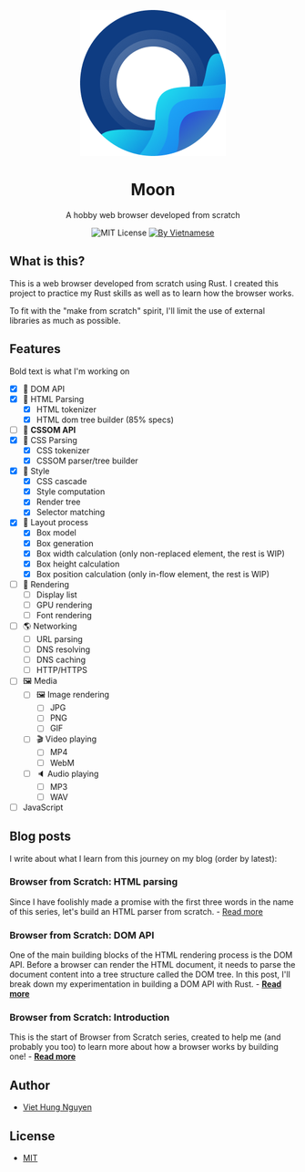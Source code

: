 <p align="center"><img src="./resources/logo.png" /></p>

<h1 align="center">Moon</h1>
<p align="center">A hobby web browser developed from scratch</p>

<p align="center">
  <img src="https://img.shields.io/badge/license-MIT-blue" alt="MIT License" />
  <a href="https://webuild.community">
    <img src="https://raw.githubusercontent.com/webuild-community/badge/master/svg/by.svg" alt="By Vietnamese" />
  </a>
</p>

## What is this?

This is a web browser developed from scratch using Rust. I created this project to practice my Rust skills as well as to learn how the browser works.

To fit with the "make from scratch" spirit, I'll limit the use of external libraries as much as possible.

## Features

Bold text is what I'm working on

- [x] :electric_plug: DOM API
- [x] :memo: HTML Parsing
  - [x] HTML tokenizer
  - [x] HTML dom tree builder (85% specs)
- [ ] :electric_plug: **CSSOM API**
- [x] :memo: CSS Parsing
  - [x] CSS tokenizer
  - [x] CSSOM parser/tree builder
- [x] :triangular_ruler: Style
  - [x] CSS cascade
  - [x] Style computation
  - [x] Render tree
  - [x] Selector matching
- [x] :flower_playing_cards: Layout process
  - [x] Box model
  - [x] Box generation
  - [x] Box width calculation (only non-replaced element, the rest is WIP)
  - [x] Box height calculation
  - [x] Box position calculation (only in-flow element, the rest is WIP)
- [ ] :art: Rendering
  - [ ] Display list
  - [ ] GPU rendering
  - [ ] Font rendering
- [ ] :earth_americas: Networking
  - [ ] URL parsing
  - [ ] DNS resolving
  - [ ] DNS caching
  - [ ] HTTP/HTTPS
- [ ] :framed_picture: Media
  - [ ] :framed_picture: Image rendering
    - [ ] JPG
    - [ ] PNG
    - [ ] GIF
  - [ ] :clapper: Video playing
    - [ ] MP4
    - [ ] WebM
  - [ ] :speaker: Audio playing
    - [ ] MP3
    - [ ] WAV
- [ ] JavaScript

## Blog posts

I write about what I learn from this journey on my blog (order by latest):

### Browser from Scratch: HTML parsing

Since I have foolishly made a promise with the first three words in the name of this series, let's build an HTML parser from scratch. - [Read more][3]

### Browser from Scratch: DOM API

One of the main building blocks of the HTML rendering process is the DOM API. Before a browser can render the HTML document, it needs to parse the document content into a tree structure called the DOM tree. In this post, I'll break down my experimentation in building a DOM API with Rust. - [**Read more**][2]

### Browser from Scratch: Introduction

This is the start of Browser from Scratch series, created to help me (and probably you too) to learn more about how a browser works by building one! - [**Read more**][1]

## Author

- [Viet Hung Nguyen](https://github.com/ZeroX-DG)

## License

- [MIT](LICENSE)

[1]: https://zerox-dg.github.io/blog/2020/05/29/Browser-from-Scratch-Introduction/
[2]: https://zerox-dg.github.io/blog/2020/09/01/Browser-from-Scratch-DOM-API/
[3]: https://zerox-dg.github.io/blog/2020/10/24/Browser-from-Scratch-HTML-parsing/
